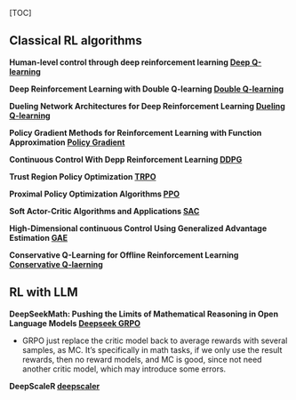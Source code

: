 [TOC]

## Classical RL algorithms

**Human-level control through deep reinforcement learning [Deep Q-learning](https://storage.googleapis.com/deepmind-media/dqn/DQNNaturePaper.pdf)**

**Deep Reinforcement Learning with Double Q-learning [Double Q-learning](https://arxiv.org/pdf/1509.06461)**

**Dueling Network Architectures for Deep Reinforcement Learning [Dueling Q-learning](https://arxiv.org/pdf/1511.06581)**

**Policy Gradient Methods for Reinforcement Learning with Function Approximation [Policy Gradient](https://proceedings.neurips.cc/paper_files/paper/1999/file/464d828b85b0bed98e80ade0a5c43b0f-Paper.pdf)**

**Continuous Control With Depp Reinforcement Learning [DDPG](https://arxiv.org/pdf/1509.02971)**

**Trust Region Policy Optimization [TRPO](https://arxiv.org/pdf/1502.05477)**

**Proximal Policy Optimization Algorithms [PPO](https://arxiv.org/pdf/1707.06347)**

**Soft Actor-Critic Algorithms and Applications [SAC](https://arxiv.org/pdf/1812.05905)**

**High-Dimensional continuous Control Using Generalized Advantage Estimation [GAE](https://arxiv.org/pdf/1506.02438)**

**Conservative Q-Learning for Offline Reinforcement Learning [Conservative Q-laerning](https://arxiv.org/pdf/2006.04779)**



## RL with LLM

**DeepSeekMath: Pushing the Limits of Mathematical Reasoning in Open Language Models [Deepseek GRPO](https://arxiv.org/pdf/2402.03300)**
* GRPO just replace the critic model back to average rewards with several samples, as MC. It’s specifically in math tasks, if we only use the result rewards, then no reward models, and MC is good, since not need another critic model, which may introduce some errors.

**DeepScaleR [deepscaler](https://pretty-radio-b75.notion.site/DeepScaleR-Surpassing-O1-Preview-with-a-1-5B-Model-by-Scaling-RL-19681902c1468005bed8ca303013a4e2)**



